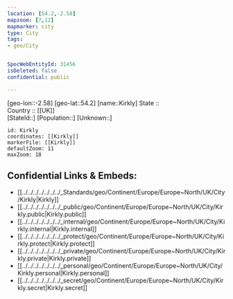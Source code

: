 ```yaml
---
location: [54.2,-2.58] 
mapzoom: [7,12] 
mapmarker: city 
type: City
tags:
- geo/City


SpocWebEntityId: 31456
isDeleted: false
confidential: public

---
```

[geo-lon::-2.58] 
[geo-lat::54.2] 
[name::Kirkly] 
State ::  
Country :: [[UK]]  
[StateId::] 
[Population::] 
[Unknown::] 


```leaflet
id: Kirkly
coordinates: [[Kirkly]] 
markerFile: [[Kirkly]] 
defaultZoom: 11 
maxZoom: 18
```


## Confidential Links & Embeds: 
- [[../../../../../../../_Standards/geo/Continent/Europe/Europe~North/UK/City/Kirkly|Kirkly]] 
- [[../../../../../../../_public/geo/Continent/Europe/Europe~North/UK/City/Kirkly.public|Kirkly.public]] 
- [[../../../../../../../_internal/geo/Continent/Europe/Europe~North/UK/City/Kirkly.internal|Kirkly.internal]] 
- [[../../../../../../../_protect/geo/Continent/Europe/Europe~North/UK/City/Kirkly.protect|Kirkly.protect]] 
- [[../../../../../../../_private/geo/Continent/Europe/Europe~North/UK/City/Kirkly.private|Kirkly.private]] 
- [[../../../../../../../_personal/geo/Continent/Europe/Europe~North/UK/City/Kirkly.personal|Kirkly.personal]] 
- [[../../../../../../../_secret/geo/Continent/Europe/Europe~North/UK/City/Kirkly.secret|Kirkly.secret]] 
